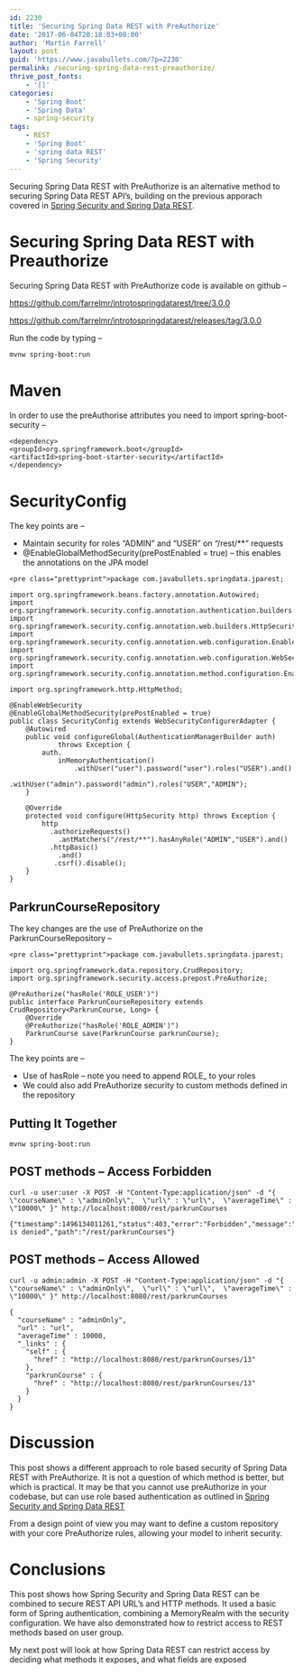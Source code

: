 ```yaml
---
id: 2230
title: 'Securing Spring Data REST with PreAuthorize'
date: '2017-06-04T20:18:03+00:00'
author: 'Martin Farrell'
layout: post
guid: 'https://www.javabullets.com/?p=2230'
permalink: /securing-spring-data-rest-preauthorize/
thrive_post_fonts:
    - '[]'
categories:
    - 'Spring Boot'
    - 'Spring Data'
    - spring-security
tags:
    - REST
    - 'Spring Boot'
    - 'spring data REST'
    - 'Spring Security'
---
```


Securing Spring Data REST with PreAuthorize is an alternative method to securing Spring Data REST API’s, building on the previous apporach covered in [Spring Security and Spring Data REST](https://www.javabullets.com/spring-security-spring-data-rest/).

# Securing Spring Data REST with Preauthorize

Securing Spring Data REST with PreAuthorize code is available on github –

<https://github.com/farrelmr/introtospringdatarest/tree/3.0.0>

<https://github.com/farrelmr/introtospringdatarest/releases/tag/3.0.0>

Run the code by typing –

```
mvnw spring-boot:run
```

# Maven

In order to use the preAuthorise attributes you need to import spring-boot-security –

```
<dependency>
<groupId>org.springframework.boot</groupId>
<artifactId>spring-boot-starter-security</artifactId>
</dependency>
```

# SecurityConfig

The key points are –

- Maintain security for roles “ADMIN” and “USER” on “/rest/\*\*” requests
- @EnableGlobalMethodSecurity(prePostEnabled = true) – this enables the annotations on the JPA model

```
<pre class="prettyprint">package com.javabullets.springdata.jparest;

import org.springframework.beans.factory.annotation.Autowired;
import org.springframework.security.config.annotation.authentication.builders.AuthenticationManagerBuilder;
import org.springframework.security.config.annotation.web.builders.HttpSecurity;
import org.springframework.security.config.annotation.web.configuration.EnableWebSecurity;
import org.springframework.security.config.annotation.web.configuration.WebSecurityConfigurerAdapter;
import org.springframework.security.config.annotation.method.configuration.EnableGlobalMethodSecurity;

import org.springframework.http.HttpMethod;

@EnableWebSecurity
@EnableGlobalMethodSecurity(prePostEnabled = true)
public class SecurityConfig extends WebSecurityConfigurerAdapter {
	@Autowired
	public void configureGlobal(AuthenticationManagerBuilder auth)
			throws Exception {
		auth.
			inMemoryAuthentication()
				.withUser("user").password("user").roles("USER").and()
				.withUser("admin").password("admin").roles("USER","ADMIN");
	}

    @Override
    protected void configure(HttpSecurity http) throws Exception {
	    http
          .authorizeRequests()
            .antMatchers("/rest/**").hasAnyRole("ADMIN","USER").and()
          .httpBasic()
            .and()
		   .csrf().disable();		   
    }
}
```

## ParkrunCourseRepository

The key changes are the use of PreAuthorize on the ParkrunCourseRepository –

```
<pre class="prettyprint">package com.javabullets.springdata.jparest;

import org.springframework.data.repository.CrudRepository;
import org.springframework.security.access.prepost.PreAuthorize;

@PreAuthorize("hasRole('ROLE_USER')")
public interface ParkrunCourseRepository extends CrudRepository<ParkrunCourse, Long> {
	@Override
	@PreAuthorize("hasRole('ROLE_ADMIN')")
	ParkrunCourse save(ParkrunCourse parkrunCourse);
}
```

The key points are –

- Use of hasRole – note you need to append ROLE\_ to your roles
- We could also add PreAuthorize security to custom methods defined in the repository

## Putting It Together

```
mvnw spring-boot:run
```

## POST methods – Access Forbidden

```
curl -u user:user -X POST -H "Content-Type:application/json" -d "{  \"courseName\" : \"adminOnly\",  \"url\" : \"url\",  \"averageTime\" : \"10000\" }" http://localhost:8080/rest/parkrunCourses

{"timestamp":1496134011261,"status":403,"error":"Forbidden","message":"Access is denied","path":"/rest/parkrunCourses"}
```

## POST methods – Access Allowed

```
curl -u admin:admin -X POST -H "Content-Type:application/json" -d "{  \"courseName\" : \"adminOnly\",  \"url\" : \"url\",  \"averageTime\" : \"10000\" }" http://localhost:8080/rest/parkrunCourses

{
  "courseName" : "adminOnly",
  "url" : "url",
  "averageTime" : 10000,
  "_links" : {
    "self" : {
      "href" : "http://localhost:8080/rest/parkrunCourses/13"
    },
    "parkrunCourse" : {
      "href" : "http://localhost:8080/rest/parkrunCourses/13"
    }
  }
}
```

# Discussion

This post shows a different approach to role based security of Spring Data REST with PreAuthorize. It is not a question of which method is better, but which is practical. It may be that you cannot use preAuthorize in your codebase, but can use role based authentication as outlined in [Spring Security and Spring Data REST](https://www.javabullets.com/spring-security-spring-data-rest/)

From a design point of view you may want to define a custom repository with your core PreAuthorize rules, allowing your model to inherit security.

# Conclusions

This post shows how Spring Security and Spring Data REST can be combined to secure REST API URL’s and HTTP methods. It used a basic form of Spring authentication, combining a MemoryRealm with the security configuration. We have also demonstrated how to restrict access to REST methods based on user group.

My next post will look at how Spring Data REST can restrict access by deciding what methods it exposes, and what fields are exposed